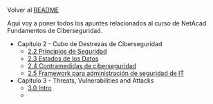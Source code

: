 Volver al [README](../../README.md)

Aquí voy a poner todos los apuntes relacionados al curso de NetAcad Fundamentos de Ciberseguridad.

- Capítulo 2 - Cubo de Destrezas de Ciberseguridad
	- [2.2 Principios de Seguridad](./Cap%202%20-%20Cubo%20de%20Destrezas%20de%20Ciberseguridad/2.2%20Principios%20de%20Seguridad.md)
	- [2.3 Estados de los Datos](./Cap%202%20-%20Cubo%20de%20Destrezas%20de%20Ciberseguridad/2.3%20Estados%20de%20los%20Datos.md)
	- [2.4 Contramedidas de ciberseguridad](./Cap%202%20-%20Cubo%20de%20Destrezas%20de%20Ciberseguridad/2.4%20Contramedidas%20de%20ciberseguridad.md)
	- [2.5 Framework para administración de seguridad de IT](./Cap%202%20-%20Cubo%20de%20Destrezas%20de%20Ciberseguridad/2.5%20Framework%20para%20administraci%C3%B3n%20de%20seguridad%20de%20IT.md)
- Capítulo 3 - Threats, Vulnerabilities and Attacks
	- [3.0 Intro](./Cap%203%20-%20Threats,%20Vulnerabilities%20and%20Attacks/3.0%20Intro.md)
	- 
